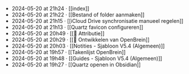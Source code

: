- 2024-05-20 at 21h24 · [[index]]
- 2024-05-20 at 21h22 · [[Bestand of folder aanmaken]]
- 2024-05-20 at 21h15 · [[iCloud Drive synchronisatie manueel regelen]]
- 2024-05-20 at 21h13 · [[Quartz favicon configureren]]
- 2024-05-20 at 20h49 · [[📛 Attributie]]
- 2024-05-20 at 20h29 · [[🧠 Ontwikkelen van OpenBrein]]
- 2024-05-20 at 20h03 · [[Notities - Sjabloon V5.4 (Algemeen)]]
- 2024-05-20 at 19h57 · [[Takenlijst OpenBrein]]
- 2024-05-20 at 19h48 · [[Guides - Sjabloon V5.4 (Algemeen)]]
- 2024-05-20 at 19h27 · [[Quartz openen in Obsidian]]
